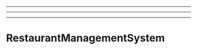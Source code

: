 -------------------------------------------------------------
----------------------------------------------------------------------------------------------------
----------------------------------------------------------------------------------------------------
# RestaurantManagementSystem
